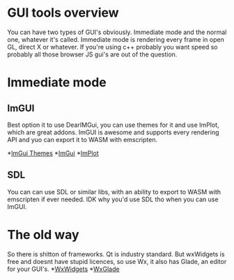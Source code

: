 # GUI tools overview
You can have two types of GUI's obviously. Immediate mode and the normal one, whatever it's called. Immediate mode is rendering every frame in open GL, direct X or whatever. If you're using c++ probably you want speed so probably all those browser JS gui's are out of the question.

# Immediate mode
## ImGUI
Best option it to use DearIMGui, you can use themes for it and use ImPlot, which are great addons.
ImGUI is awesome and supports every rendering API and yuo can export it to WASM with emscripten.

*[ImGui Themes](https://github.com/Patitotective/ImThemes)
*[ImGui](https://github.com/ocornut/imgui)
*[ImPlot](https://github.com/epezent/implot)

## SDL
You can can use SDL or similar libs, with an ability to export to WASM with emscripten if ever needed. IDK why you'd use SDL tho when you can use ImGUI.
# The old way
So there is shitton of frameworks. Qt is industry standard. But wxWidgets is free and doesnt have stupid licences, so use Wx, it also has Glade, an editor for your GUI's.
*[WxWidgets](https://github.com/wxWidgets)
*[WxGlade](https://wxglade.sourceforge.net/)